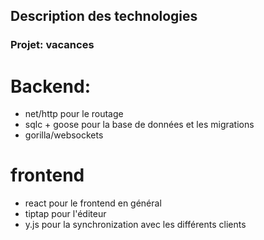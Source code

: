 ## Description des technologies

### Projet: vacances

# Backend:

- net/http pour le routage
- sqlc + goose pour la base de données et les migrations
- gorilla/websockets

# frontend

- react pour le frontend en général
- tiptap pour l'éditeur
- y.js pour la synchronization avec les différents clients
